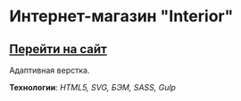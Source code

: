 # Интернет-магазин "Interior"

[Перейти на сайт](https://scofield001.github.io/interior/dist/)
---
Адаптивная верстка.

**Технологии**: _HTML5, SVG, БЭМ, SASS, Gulp_

